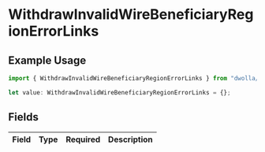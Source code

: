 # WithdrawInvalidWireBeneficiaryRegionErrorLinks

## Example Usage

```typescript
import { WithdrawInvalidWireBeneficiaryRegionErrorLinks } from "dwolla/models";

let value: WithdrawInvalidWireBeneficiaryRegionErrorLinks = {};
```

## Fields

| Field       | Type        | Required    | Description |
| ----------- | ----------- | ----------- | ----------- |